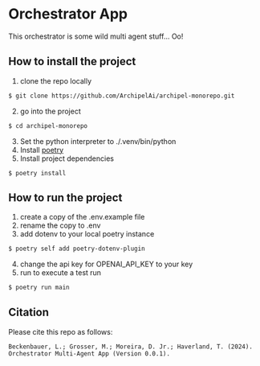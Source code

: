 # Orchestrator App
This orchestrator is some wild multi agent stuff... Oo!

## How to install the project
1. clone the repo locally
```bash
$ git clone https://github.com/ArchipelAi/archipel-monorepo.git
```
2. go into the project
```bash
$ cd archipel-monorepo
```
3. Set the python interpreter to ./.venv/bin/python
4. Install [poetry](https://python-poetry.org/docs/#installing-with-the-official-installer)
5. Install project dependencies
```
$ poetry install
```

## How to run the project
1. create a copy of the .env.example file
2. rename the copy to .env
3. add dotenv to your local poetry instance
```bash
$ poetry self add poetry-dotenv-plugin
```
4. change the api key for OPENAI_API_KEY to your key
5. run to execute a test run
```bash
$ poetry run main
```


## Citation
Please cite this repo as follows:
```
Beckenbauer, L.; Grosser, M.; Moreira, D. Jr.; Haverland, T. (2024). Orchestrator Multi-Agent App (Version 0.0.1).
```
